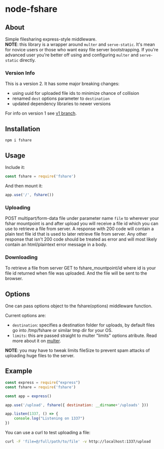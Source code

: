 # node-fshare

## About

Simple filesharing express-style middleware.  
**NOTE**: this library is a wrapper around `multer` and `serve-static`. It's mean for novice users or those who want easy file server bootstrapping. If you're advanced user you're better off using and configuring `multer` and `serve-static` directly.

### Version Info

This is a version 2. It has some major breaking changes:
* using uuid for uploaded file ids to minimize chance of collision
* renamed `dest` options parameter to `destination`
* updated dependency libraries to newer versions

For info on version 1 see [v1 branch](Razzeeyy/node-fshare/tree/v1).


## Installation
```
npm i fshare
```


## Usage
Include it:
```js
const fshare = require('fshare')
```
And then mount it:
```js
app.use('/', fshare())
```

### Uploading
POST multipart/form-data file under parameter name `file` to wherever your fshar mountpoint is and after upload you will receive a file id which you can use to retrieve a file from server. A response with 200 code will contain a plain text file id that is used to later retrieve file from server. Any other response that isn't 200 code should be treated as error and will most likely contain an html/plaintext error message in a body.

### Downloading
To retrieve a file from server GET to fshare_mountpoint/id where id is your file id returned when file was uploaded. And the file will be sent to the browser.


## Options
One can pass options object to the fshare(options) middleware function.

Current options are:
* `destination`: specifies a destination folder for uploads, by default files go into /tmp/fshare or similar tmp dir for your OS.
* `limits`: this are passed straight to multer "limits" options atribute. Read more about it on [multer](https://github.com/expressjs/multer).

**NOTE**: you may have to tweak limits fileSize to prevent spam attacks of uploading huge files to the server.


## Example
```js
const express = require("express")
const fshare = require('fshare')

const app = express()

app.use('/upload', fshare({ destination: __dirname+'/uploads' }))

app.listen(1337, () => {
    console.log("Listening on 1337")
})
```

You can use a curl to test uploading a file:
```sh
curl -F 'file=@/full/path/to/file' -v http://localhost:1337/upload
```
